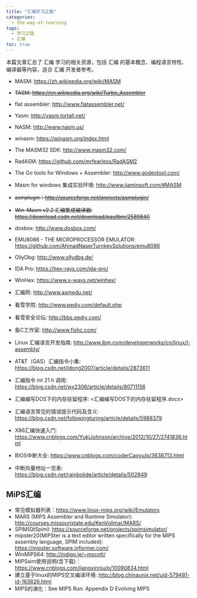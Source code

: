 ```yaml
---
title: "汇编学习之路"
categories:
  - the-way-of-learning
tags:
  - 学习之路
  - 汇编
toc: true
---
```


本篇文章汇总了 汇编 学习的相关资源，包括 汇编 的基本概念、编程语言特性、编译器等内容，适合 汇编 开发者参考。

* MASM: <https://zh.wikipedia.org/wiki/MASM>
* ~~TASM: <https://en.wikipedia.org/wiki/Turbo_Assembler>~~
* flat assembler: <http://www.flatassembler.net/>
* Yasm: <http://yasm.tortall.net/>
* NASM: <http://www.nasm.us/>

* winasm: <https://winasm.org/index.html>
* The MASM32 SDK: <http://www.masm32.com/>
* RadASM: <https://github.com/mrfearless/RadASM2>
* The Go tools for Windows + Assembler: <http://www.godevtool.com/>
* Masm for windows 集成实验环境: <http://www.jiaminsoft.com/#MASM>
* ~~asmplugin：<http://sourceforge.net/projects/asmplugin/>~~
* ~~Win-Masm v2.2 汇编集成编译器: <https://download.csdn.net/download/paullbm/2589840>~~

* dosbox: <http://www.dosbox.com/>
* EMU8086  - THE MICROPROCESSOR EMULATOR: <https://github.com/AhmadNaserTurnkeySolutions/emu8086>
* OllyDbg: <http://www.ollydbg.de/>
* IDA Pro: <https://hex-rays.com/ida-pro/>
* WinHex: <https://www.x-ways.net/winhex/>

* 汇编网: <http://www.asmedu.net/>
* 看雪学院: <http://www.pediy.com/default.php>
* 看雪安全论坛: <http://bbs.pediy.com/>
* 鱼C工作室: <http://www.fishc.com/>
* Linux 汇编语言开发指南: <http://www.ibm.com/developerworks/cn/linux/l-assembly/>
* AT&T（GAS）汇编指令小集: <https://blog.csdn.net/ldong2007/article/details/2873611>
* 汇编指令 int 21 h 调用: <https://blog.csdn.net/wx2306/article/details/80711156>
* 汇编编写DOS下的内存驻留程序: <汇编编写DOS下的内存驻留程序.docx>
* 汇编语言常见的错误提示代码及含义: <https://blog.csdn.net/followingturing/article/details/5988379>
* X86汇编快速入门: <https://www.cnblogs.com/YukiJohnson/archive/2012/10/27/2741836.html>
* BIOS中断大全: <https://www.cnblogs.com/coderCaoyu/p/3638713.html>
* 中断向量地址一览表: <https://blog.csdn.net/rainbolide/article/details/502849>

## MiPS汇编

* 常见模拟器列表：<https://www.linux-mips.org/wiki/Emulators>
* MARS (MIPS Assembler and Runtime Simulator): <http://courses.missouristate.edu/KenVollmar/MARS/>
* SPIM(QtSpim): <https://sourceforge.net/projects/spimsimulator/>
* mipster20(MIPSter is a text editor written specifically for the MIPS assembly language, SPIM included): <https://mipster.software.informer.com/>
* WinMIPS64: <http://indigo.ie/~mscott/>
* MIPSsim使用说明(含下载)：<https://www.cnblogs.com/jiangxinnju/p/10090834.html>
* 建立基于linux的MIPS交叉编译环境: <http://blog.chinaunix.net/uid-579481-id-163626.html>
* MIPS的演化：See MIPS Run: Appendix D Evolving MIPS
